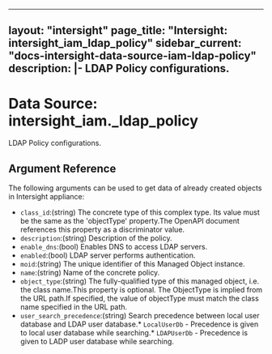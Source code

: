 
---
layout: "intersight"
page_title: "Intersight: intersight_iam_ldap_policy"
sidebar_current: "docs-intersight-data-source-iam-ldap-policy"
description: |-
LDAP Policy configurations.
---

# Data Source: intersight_iam._ldap_policy
LDAP Policy configurations.
## Argument Reference
The following arguments can be used to get data of already created objects in Intersight appliance:
* `class_id`:(string) The concrete type of this complex type. Its value must be the same as the 'objectType' property.The OpenAPI document references this property as a discriminator value. 
* `description`:(string) Description of the policy. 
* `enable_dns`:(bool) Enables DNS to access LDAP servers. 
* `enabled`:(bool) LDAP server performs authentication. 
* `moid`:(string) The unique identifier of this Managed Object instance. 
* `name`:(string) Name of the concrete policy. 
* `object_type`:(string) The fully-qualified type of this managed object, i.e. the class name.This property is optional. The ObjectType is implied from the URL path.If specified, the value of objectType must match the class name specified in the URL path. 
* `user_search_precedence`:(string) Search precedence between local user database and LDAP user database.* `LocalUserDb` - Precedence is given to local user database while searching.* `LDAPUserDb` - Precedence is given to LADP user database while searching. 
